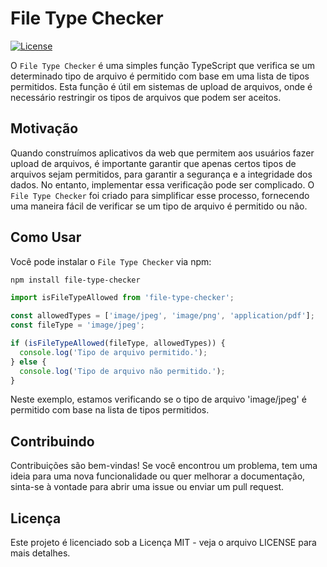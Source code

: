# File Type Checker

[![License](https://img.shields.io/badge/license-MIT-blue.svg)](https://opensource.org/licenses/MIT)

O `File Type Checker` é uma simples função TypeScript que verifica se um determinado tipo de arquivo é permitido com base em uma lista de tipos permitidos. Esta função é útil em sistemas de upload de arquivos, onde é necessário restringir os tipos de arquivos que podem ser aceitos.

## Motivação

Quando construímos aplicativos da web que permitem aos usuários fazer upload de arquivos, é importante garantir que apenas certos tipos de arquivos sejam permitidos, para garantir a segurança e a integridade dos dados. No entanto, implementar essa verificação pode ser complicado. O `File Type Checker` foi criado para simplificar esse processo, fornecendo uma maneira fácil de verificar se um tipo de arquivo é permitido ou não.

## Como Usar

Você pode instalar o `File Type Checker` via npm:

```bash
npm install file-type-checker
```

```typescript
import isFileTypeAllowed from 'file-type-checker';

const allowedTypes = ['image/jpeg', 'image/png', 'application/pdf'];
const fileType = 'image/jpeg';

if (isFileTypeAllowed(fileType, allowedTypes)) {
  console.log('Tipo de arquivo permitido.');
} else {
  console.log('Tipo de arquivo não permitido.');
}
```

Neste exemplo, estamos verificando se o tipo de arquivo 'image/jpeg' é permitido com base na lista de tipos permitidos.

## Contribuindo

Contribuições são bem-vindas! Se você encontrou um problema, tem uma ideia para uma nova funcionalidade ou quer melhorar a documentação, sinta-se à vontade para abrir uma issue ou enviar um pull request.

## Licença

Este projeto é licenciado sob a Licença MIT - veja o arquivo LICENSE para mais detalhes.
